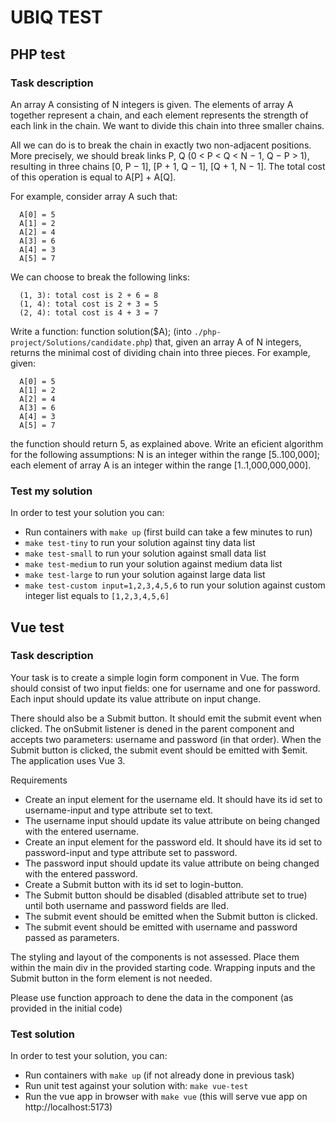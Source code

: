 # UBIQ TEST
## PHP test

### Task description
An array A consisting of N integers is given. The elements of array A together represent a chain, and each element represents the strength of each link in the chain. We want to divide this chain into three smaller chains.

All we can do is to break the chain in exactly two non-adjacent positions. More precisely, we should break links P, Q (0 < P < Q < N − 1, Q − P > 1), resulting in three chains [0, P − 1], [P + 1, Q − 1], [Q + 1, N − 1]. The total cost of this operation is equal to A[P] + A[Q].

For example, consider array A such that:
```
  A[0] = 5
  A[1] = 2
  A[2] = 4
  A[3] = 6
  A[4] = 3
  A[5] = 7
```

We can choose to break the following links:
```
  (1, 3): total cost is 2 + 6 = 8 
  (1, 4): total cost is 2 + 3 = 5 
  (2, 4): total cost is 4 + 3 = 7
```

Write a function:
function solution($A); (into ```./php-project/Solutions/candidate.php```)
that, given an array A of N integers, returns the minimal cost of dividing chain into three pieces.
For example, given:
```
  A[0] = 5
  A[1] = 2
  A[2] = 4
  A[3] = 6
  A[4] = 3
  A[5] = 7
```

the function should return 5, as explained above.
Write an eficient algorithm for the following assumptions: N is an integer within the range [5..100,000]; each element of array A is an integer within the range [1..1,000,000,000].

### Test my solution
In order to test your solution you can:
 - Run containers with ```make up``` (first build can take a few minutes to run)
 - ```make test-tiny``` to run your solution against tiny data list
 - ```make test-small``` to run your solution against small data list
 - ```make test-medium``` to run your solution against medium data list
 - ```make test-large``` to run your solution against large data list
 - ```make test-custom input=1,2,3,4,5,6``` to run your solution against custom integer list equals to ```[1,2,3,4,5,6]```

## Vue test
### Task description
Your task is to create a simple login form component in Vue.
The form should consist of two input fields: one for username and one for password. Each input should update its value attribute on input change.

There should also be a Submit button. It should emit the submit event when clicked.
The onSubmit listener is dened in the parent component and accepts two parameters: username and password (in that order).
When the Submit button is clicked, the submit event should be emitted with $emit.
The application uses Vue 3.

Requirements
- Create an input element for the username eld. It should have its id set to username-input and type attribute set to text.
- The username input should update its value attribute on being changed with the entered username.
- Create an input element for the password eld. It should have its id set to password-input and type attribute set to password.
- The password input should update its value attribute on being changed with the entered password.
- Create a Submit button with its id set to login-button.
- The Submit button should be disabled (disabled attribute set to true) until both username and password fields are lled.
- The submit event should be emitted when the Submit button is clicked.
- The submit event should be emitted with username and password passed as parameters.

The styling and layout of the components is not assessed. Place them within the main div in the provided starting code. Wrapping inputs and the Submit button in the form element is not needed.

Please use function approach to dene the data in the component (as provided in the initial code)

### Test solution
In order to test your solution, you can:
 - Run containers with ```make up``` (if not already done in previous task)
 - Run unit test against your solution with: ```make vue-test```
 - Run the vue app in browser with ```make vue``` (this will serve vue app on http://localhost:5173)